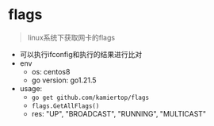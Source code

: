 # flags
> linux系统下获取网卡的flags
- 可以执行ifconfig和执行的结果进行比对
- env
  - os: centos8
  - go version: go1.21.5
- usage: 
  - `go get github.com/kamiertop/flags`
  - `flags.GetAllFlags()`
  - res: "UP", "BROADCAST", "RUNNING", "MULTICAST"